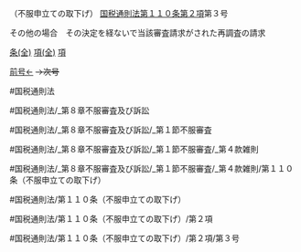 （不服申立ての取下げ）
[国税通則法第１１０条第２項](国税通則法＿＿＿＿＿第１１０条第２項)第３号

その他の場合　その決定を経ないで当該審査請求がされた再調査の請求

[条(全)](国税通則法＿＿＿＿＿第１１０条_.md)    [項(全)](国税通則法＿＿＿＿＿第１１０条第２項_.md)    [項](国税通則法＿＿＿＿＿第１１０条第２項.md)

[前号←](国税通則法＿＿＿＿＿第１１０条第２項第２号.md)  ~~→次号~~

#国税通則法

#国税通則法/_第８章不服審査及び訴訟

#国税通則法/_第８章不服審査及び訴訟/_第１節不服審査

#国税通則法/_第８章不服審査及び訴訟/_第１節不服審査/_第４款雑則

#国税通則法/_第８章不服審査及び訴訟/_第１節不服審査/_第４款雑則/第１１０条（不服申立ての取下げ）

#国税通則法/第１１０条（不服申立ての取下げ）

#国税通則法/第１１０条（不服申立ての取下げ）/第２項

#国税通則法/第１１０条（不服申立ての取下げ）/第２項/第３号

